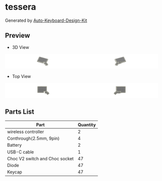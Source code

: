 # tessera

Generated by [Auto-Keyboard-Design-Kit](https://auto-kdk.pages.dev/)

## Preview

- 3D View

![Case Preview](images/tessera-case-preview.png)

- Top View

![Top View](images/tessera-top-view.png)

## Parts List

|Part|Quantity|
|---|---|
|wireless controller|2|
|Conthrough(2.5mm, 9pin)|4|
|Battery|2|
USB-C cable|1|
|Choc V2 switch and Choc socket|47|
|Diode|47|
|Keycap|47|

